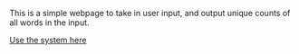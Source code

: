 This is a simple webpage to take in user input, and output unique counts of all words in the input.

[Use the system here](https://grumpycrouton.com/uwc.php)
